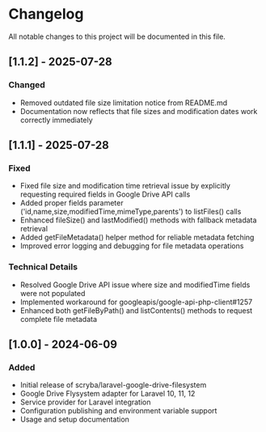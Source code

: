 # Changelog

All notable changes to this project will be documented in this file.

## [1.1.2] - 2025-07-28

### Changed

- Removed outdated file size limitation notice from README.md
- Documentation now reflects that file sizes and modification dates work correctly immediately

## [1.1.1] - 2025-07-28

### Fixed

- Fixed file size and modification time retrieval issue by explicitly requesting required fields in Google Drive API calls
- Added proper fields parameter ('id,name,size,modifiedTime,mimeType,parents') to listFiles() calls
- Enhanced fileSize() and lastModified() methods with fallback metadata retrieval
- Added getFileMetadata() helper method for reliable metadata fetching
- Improved error logging and debugging for file metadata operations

### Technical Details

- Resolved Google Drive API issue where size and modifiedTime fields were not populated
- Implemented workaround for googleapis/google-api-php-client#1257
- Enhanced both getFileByPath() and listContents() methods to request complete file metadata

## [1.0.0] - 2024-06-09

### Added

- Initial release of scryba/laravel-google-drive-filesystem
- Google Drive Flysystem adapter for Laravel 10, 11, 12
- Service provider for Laravel integration
- Configuration publishing and environment variable support
- Usage and setup documentation
